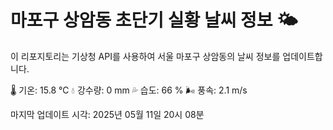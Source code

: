 
# 마포구 상암동 초단기 실황 날씨 정보 🌤️

이 리포지토리는 기상청 API를 사용하여 서울 마포구 상암동의 날씨 정보를 업데이트합니다. 

🌡️ 기온: 15.8 ℃
💧 강수량: 0 mm
💦 습도: 66 %
🌬️ 풍속: 2.1 m/s

마지막 업데이트 시각: 2025년 05월 11일 20시 08분    
